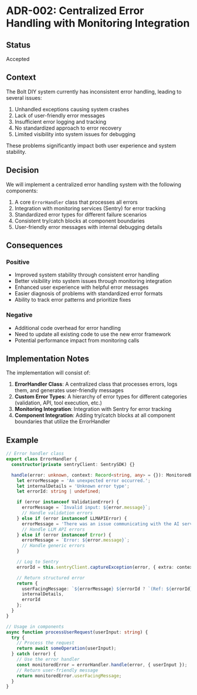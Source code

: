 # ADR-002: Centralized Error Handling with Monitoring Integration

## Status

Accepted

## Context

The Bolt DIY system currently has inconsistent error handling, leading to several issues:

1. Unhandled exceptions causing system crashes
2. Lack of user-friendly error messages
3. Insufficient error logging and tracking
4. No standardized approach to error recovery
5. Limited visibility into system issues for debugging

These problems significantly impact both user experience and system stability.

## Decision

We will implement a centralized error handling system with the following components:

1. A core `ErrorHandler` class that processes all errors
2. Integration with monitoring services (Sentry) for error tracking
3. Standardized error types for different failure scenarios
4. Consistent try/catch blocks at component boundaries
5. User-friendly error messages with internal debugging details

## Consequences

### Positive

- Improved system stability through consistent error handling
- Better visibility into system issues through monitoring integration
- Enhanced user experience with helpful error messages
- Easier diagnosis of problems with standardized error formats
- Ability to track error patterns and prioritize fixes

### Negative

- Additional code overhead for error handling
- Need to update all existing code to use the new error framework
- Potential performance impact from monitoring calls

## Implementation Notes

The implementation will consist of:

1. **ErrorHandler Class**: A centralized class that processes errors, logs them, and generates user-friendly messages
2. **Custom Error Types**: A hierarchy of error types for different categories (validation, API, tool execution, etc.)
3. **Monitoring Integration**: Integration with Sentry for error tracking
4. **Component Integration**: Adding try/catch blocks at all component boundaries that utilize the ErrorHandler

## Example

```typescript
// Error handler class
export class ErrorHandler {
  constructor(private sentryClient: SentrySDK) {}

  handle(error: unknown, context: Record<string, any> = {}): MonitoredError {
    let errorMessage = 'An unexpected error occurred.';
    let internalDetails = 'Unknown error type';
    let errorId: string | undefined;

    if (error instanceof ValidationError) {
      errorMessage = `Invalid input: ${error.message}`;
      // Handle validation errors
    } else if (error instanceof LLMAPIError) {
      errorMessage = 'There was an issue communicating with the AI service.';
      // Handle LLM API errors
    } else if (error instanceof Error) {
      errorMessage = `Error: ${error.message}`;
      // Handle generic errors
    }

    // Log to Sentry
    errorId = this.sentryClient.captureException(error, { extra: context });

    // Return structured error
    return {
      userFacingMessage: `${errorMessage} ${errorId ? `(Ref: ${errorId})` : ''}`,
      internalDetails,
      errorId
    };
  }
}

// Usage in components
async function processUserRequest(userInput: string) {
  try {
    // Process the request
    return await someOperation(userInput);
  } catch (error) {
    // Use the error handler
    const monitoredError = errorHandler.handle(error, { userInput });
    // Return user-friendly message
    return monitoredError.userFacingMessage;
  }
}
```